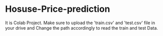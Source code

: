 # Hosuse-Price-prediction

It is Colab Project.
Make sure to upload the 'train.csv' and 'test.csv' file in your drive and Change the path accordingly to read the train and test Data.
